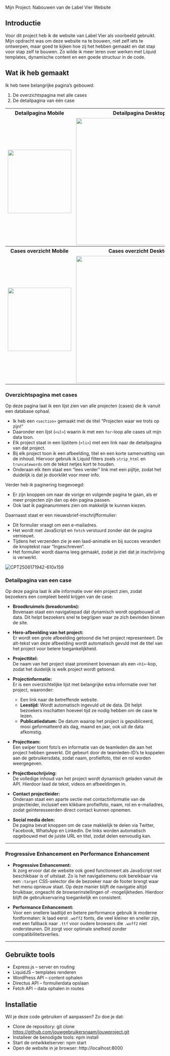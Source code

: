Mijn Project: Nabouwen van de Label Vier Website

## Introductie

Voor dit project heb ik de website van Label Vier als voorbeeld gebruikt. Mijn opdracht was om deze website na te bouwen, niet zelf iets te ontwerpen, maar goed te kijken hoe zij het hebben gemaakt en dat stap voor stap zelf te bouwen. Zo wilde ik meer leren over werken met Liquid templates, dynamische content en een goede structuur in de code.

## Wat ik heb gemaakt

Ik heb twee belangrijke pagina’s gebouwd:

1. De overzichtspagina met alle cases  
2. De detailpagina van één case


<table>
  <tr>
    <th>Detailpagina Mobile</th>
    <th>Detailpagina Desktop</th>
  </tr>
  <tr>
    <td>
       <img src="https://github.com/user-attachments/assets/e42f9ec3-a9da-4b4a-8cfd-9b2c52e7f0cc" width="200">
    </td>
    <td>
      <img src="https://github.com/user-attachments/assets/54a7b230-6365-4836-8f79-924f1be624e5" width="400">
    </td>
  </tr>
  <tr>
    <th>Cases overzicht Mobile</th>
    <th>Cases overzicht Desktop</th>
  </tr>
  <tr>
    <td>
      <img src="https://github.com/user-attachments/assets/2cc6e976-2c24-4560-8f26-bcc99589bf0b" width="200">
    </td>
    <td>
     <img src="https://github.com/user-attachments/assets/89180681-98de-4502-bcc5-0b9f8d892d74" width="400">
    </td>
  </tr>
</table>


### Overzichtspagina met cases

Op deze pagina laat ik een lijst zien van alle projecten (cases) die ik vanuit een database ophaal.

- Ik heb een `<section>` gemaakt met de titel “Projecten waar we trots op zijn!”  
- Daaronder een lijst (`<ul>`) waarin ik met een `for`-loop alle cases uit mijn data toon.  
- Elk project staat in een lijstitem (`<li>`) met een link naar de detailpagina van dat project.  
- Bij elk project toon ik een afbeelding, titel en een korte samenvatting van de inhoud. Hiervoor gebruik ik Liquid filters zoals `strip_html` en `truncatewords` om de tekst netjes kort te houden.  
- Onderaan elk item staat een “lees verder” link met een pijltje, zodat het duidelijk is dat je doorklikt voor meer info.

Verder heb ik paginering toegevoegd:

- Er zijn knoppen om naar de vorige en volgende pagina te gaan, als er meer projecten zijn dan op één pagina passen.  
- Ook laat ik paginanummers zien om makkelijk te kunnen kiezen.

Daarnaast staat er een nieuwsbrief-inschrijfformulier:

- Dit formulier vraagt om een e-mailadres.  
- Het wordt met JavaScript en `fetch` verstuurd zonder dat de pagina vernieuwt.  
- Tijdens het verzenden zie je een laad-animatie en bij succes verandert de knoptekst naar “Ingeschreven”.  
- Het formulier wordt daarna leeg gemaakt, zodat je ziet dat je inschrijving is verwerkt.
  
![CPT2506171942-610x159](https://github.com/user-attachments/assets/1f36bae3-d05d-42d2-8c70-58977d378a96)


### Detailpagina van een case

Op deze pagina laat ik alle informatie over één project zien, zodat bezoekers een compleet beeld krijgen van de case:

- **Broodkruimels (breadcrumbs):**  
  Bovenaan staat een navigatiepad dat dynamisch wordt opgebouwd uit data. Dit helpt bezoekers snel te begrijpen waar ze zich bevinden binnen de site.

- **Hero-afbeelding van het project:**  
  Er wordt een grote afbeelding getoond die het project representeert. De alt-tekst van deze afbeelding wordt automatisch gevuld met de titel van het project voor betere toegankelijkheid.

- **Projecttitel:**  
  De naam van het project staat prominent bovenaan als een `<h1>`-kop, zodat het duidelijk is welk project wordt getoond.

- **Projectinformatie:**  
  Er is een overzichtelijke lijst met belangrijke extra informatie over het project, waaronder:  
  - Een link naar de betreffende website.  
  - **Leestijd:** Wordt automatisch ingevuld uit de data. Dit helpt bezoekers inschatten hoeveel tijd ze nodig hebben om de case te lezen.  
  - **Publicatiedatum:** De datum waarop het project is gepubliceerd, mooi geformatteerd als dag, maand en jaar, ook uit de data afkomstig.

- **Projectteam:**  
  Een swiper toont foto’s en informatie van de teamleden die aan het project hebben gewerkt. Dit gebeurt door de teamleden-ID’s te koppelen aan de gebruikersdata, zodat naam, profielfoto, titel en rol worden weergegeven.

- **Projectbeschrijving:**  
  De volledige inhoud van het project wordt dynamisch geladen vanuit de API. Hierdoor laad de tekst, videos en afbeeldingen in.
  
- **Contact projectleider:**  
  Onderaan staat een aparte sectie met contactinformatie van de projectleider, inclusief een klikbare profielfoto, naam, rol en e-mailadres, zodat geïnteresseerden direct contact kunnen opnemen.

- **Social media delen:**  
  De pagina bevat knoppen om de case makkelijk te delen via Twitter, Facebook, WhatsApp en LinkedIn. De links worden automatisch opgebouwd met de juiste URL en titel, zodat delen eenvoudig kan.

---

### Progressive Enhancement en Performance Enhancement

- **Progressive Enhancement:**  
  Ik zorg ervoor dat de website ook goed functioneert als JavaScript niet beschikbaar is of uitstaat. Zo is het navigatiemenu ook bereikbaar via een `:target` CSS-selector die de bezoeker naar de footer brengt waar het menu opnieuw staat. Op deze manier blijft de navigatie altijd bruikbaar, ongeacht de browserinstellingen of -mogelijkheden. Hierdoor blijft de gebruikservaring toegankelijk en consistent.

- **Performance Enhancement:**  
  Voor een snellere laadtijd en betere performance gebruik ik moderne fontformaten: ik laad eerst `.woff2` fonts, die veel kleiner en sneller zijn, met een fallback naar `.ttf` voor oudere browsers die `.woff2` niet ondersteunen. Dit zorgt voor optimale snelheid zonder compatibiliteitsverlies.

---

## Gebruikte tools

* Express.js – server en routing
* LiquidJS – templates renderen
* WordPress API – content ophalen
* Directus API – formulierdata opslaan
* Fetch API – data ophalen in routes

## Installatie
Wil je deze code gebruiken of aanpassen? Zo doe je dat:

* Clone de repository:
git clone https://github.com/jouwgebruikersnaam/jouwproject.git  
* Installeer de benodigde tools:
npm install  
* Start de ontwikkelserver:
npm start  
* Open de website in je browser:
http://localhost:8000

